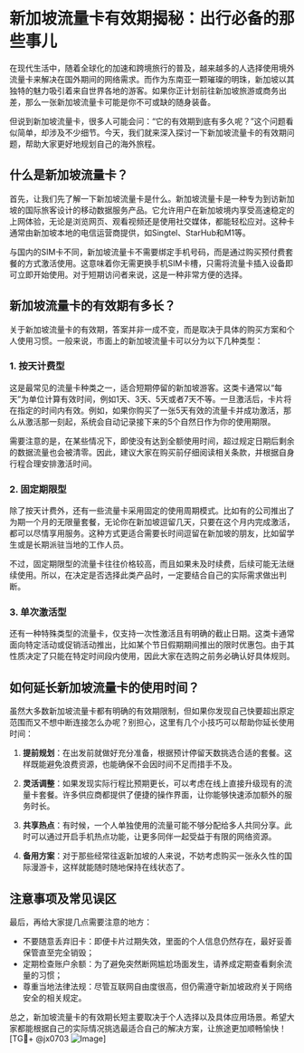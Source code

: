 # 新加坡流量卡有效期揭秘：出行必备的那些事儿

在现代生活中，随着全球化的加速和跨境旅行的普及，越来越多的人选择使用境外流量卡来解决在国外期间的网络需求。而作为东南亚一颗璀璨的明珠，新加坡以其独特的魅力吸引着来自世界各地的游客。如果你正计划前往新加坡旅游或商务出差，那么一张新加坡流量卡可能是你不可或缺的随身装备。

但说到新加坡流量卡，很多人可能会问：“它的有效期到底有多久呢？”这个问题看似简单，却涉及不少细节。今天，我们就来深入探讨一下新加坡流量卡的有效期问题，帮助大家更好地规划自己的海外旅程。

## 什么是新加坡流量卡？

首先，让我们先了解一下新加坡流量卡是什么。新加坡流量卡是一种专为到访新加坡的国际旅客设计的移动数据服务产品。它允许用户在新加坡境内享受高速稳定的上网体验，无论是浏览网页、观看视频还是使用社交媒体，都能轻松应对。这种卡通常由新加坡本地的电信运营商提供，如Singtel、StarHub和M1等。

与国内的SIM卡不同，新加坡流量卡不需要绑定手机号码，而是通过购买预付费套餐的方式激活使用。这意味着你无需更换手机SIM卡槽，只需将流量卡插入设备即可立即开始使用。对于短期访问者来说，这是一种非常方便的选择。

## 新加坡流量卡的有效期有多长？

关于新加坡流量卡的有效期，答案并非一成不变，而是取决于具体的购买方案和个人使用习惯。一般来说，市面上的新加坡流量卡可以分为以下几种类型：

### 1. 按天计费型
这是最常见的流量卡种类之一，适合短期停留的新加坡游客。这类卡通常以“每天”为单位计算有效时间，例如1天、3天、5天或者7天不等。一旦激活后，卡片将在指定的时间内有效。例如，如果你购买了一张5天有效的流量卡并成功激活，那么从激活那一刻起，系统会自动记录接下来的5个自然日作为你的使用期限。

需要注意的是，在某些情况下，即使没有达到全额使用时间，超过规定日期后剩余的数据流量也会被清零。因此，建议大家在购买前仔细阅读相关条款，并根据自身行程合理安排激活时间。

### 2. 固定期限型
除了按天计费外，还有一些流量卡采用固定的使用周期模式。比如有的公司推出了为期一个月的无限量套餐，无论你在新加坡逗留几天，只要在这个月内完成激活，都可以尽情享用服务。这种方式更适合需要长时间逗留在新加坡的朋友，比如留学生或是长期派驻当地的工作人员。

不过，固定期限型的流量卡往往价格较高，而且如果未及时续费，后续可能无法继续使用。所以，在决定是否选择此类产品时，一定要结合自己的实际需求做出判断。

### 3. 单次激活型
还有一种特殊类型的流量卡，仅支持一次性激活且有明确的截止日期。这类卡通常面向特定活动或促销活动推出，比如某个节日假期期间推出的限时优惠包。由于其性质决定了只能在特定时间段内使用，因此大家在选购之前务必确认好具体规则。

## 如何延长新加坡流量卡的使用时间？

虽然大多数新加坡流量卡都有明确的有效期限制，但如果你发现自己快要超出原定范围而又不想中断连接怎么办呢？别担心，这里有几个小技巧可以帮助你延长使用时间：

1. **提前规划**：在出发前就做好充分准备，根据预计停留天数挑选合适的套餐。这样既能避免浪费资源，也能确保不会因时间不足而措手不及。
   
2. **灵活调整**：如果发现实际行程比预期更长，可以考虑在线上直接升级现有的流量卡套餐。许多供应商都提供了便捷的操作界面，让你能够快速添加额外的服务时长。

3. **共享热点**：有时候，一个人单独使用的流量可能不够分配给多人共同分享。此时可以通过开启手机热点功能，让更多同伴一起受益于有限的网络资源。

4. **备用方案**：对于那些经常往返新加坡的人来说，不妨考虑购买一张永久性的国际漫游卡，这样就能随时随地保持在线状态了。

## 注意事项及常见误区

最后，再给大家提几点需要注意的地方：

- 不要随意丢弃旧卡：即便卡片过期失效，里面的个人信息仍然存在，最好妥善保管直至完全销毁；
- 定期检查账户余额：为了避免突然断网尴尬场面发生，请养成定期查看剩余流量的习惯；
- 尊重当地法律法规：尽管互联网自由度很高，但仍需遵守新加坡政府关于网络安全的相关规定。

总之，新加坡流量卡的有效期长短主要取决于个人选择以及具体应用场景。希望大家都能根据自己的实际情况挑选最适合自己的解决方案，让旅途更加顺畅愉快！[TG💪+ @jx0703 ![Image](https://github.com/user-attachments/assets/dbca1d08-cadb-493c-b0ec-ad6f7a83f270)]